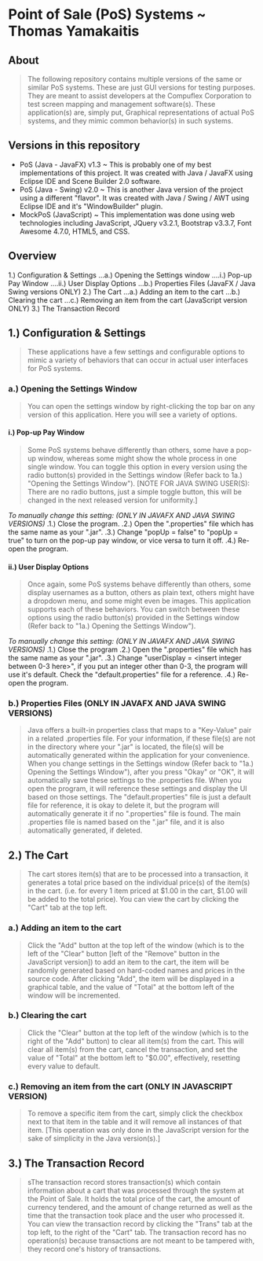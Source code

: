 Point of Sale (PoS) Systems ~ Thomas Yamakaitis
=====
About
-----
> The following repository contains multiple versions of the same or similar PoS systems. These are just GUI versions for testing purposes. They are meant to assist developers at the Compuflex Corporation to test screen mapping and management software(s). These application(s) are, simply put, Graphical representations of actual PoS systems, and they mimic common behavior(s) in such systems.

Versions in this repository
-----
 - PoS (Java - JavaFX) v1.3 ~ This is probably one of my best implementations of this project. It was created with Java / JavaFX using Eclipse IDE and Scene Builder 2.0 software.
 - PoS (Java - Swing) v2.0 ~ This is another Java version of the project using a different "flavor". It was created with Java / Swing / AWT using Eclipse IDE and it's "WindowBuilder" plugin.
 - MockPoS (JavaScript) ~ This implementation was done using web technologies including JavaScript, JQuery v3.2.1, Bootstrap v3.3.7, Font Awesome 4.7.0, HTML5, and CSS.

Overview
-----
1.) Configuration & Settings
...a.) Opening the Settings window
....i.) Pop-up Pay Window
....ii.) User Display Options
...b.) Properties Files (JavaFX / Java Swing versions ONLY)
2.) The Cart
...a.) Adding an item to the cart
...b.) Clearing the cart
...c.) Removing an item from the cart (JavaScript version ONLY)
3.) The Transaction Record

## 1.) Configuration & Settings
> These applications have a few settings and configurable options to mimic a variety of behaviors that can occur in actual user interfaces for PoS systems.

### a.) Opening the Settings Window
> You can open the settings window by right-clicking the top bar on any version of this application. Here you will see a variety of options.

#### i.) Pop-up Pay Window
> Some PoS systems behave differently than others, some have a pop-up window, whereas some might show the whole process in one single window. You can toggle this option in every version using the radio button(s) provided in the Settings window (Refer back to 1a.) "Opening the Settings Window"). [NOTE FOR JAVA SWING USER(S): There are no radio buttons, just a simple toggle button, this will be changed in the next released version for uniformity.]

*To manually change this setting: (ONLY IN JAVAFX AND JAVA SWING VERSIONS)*
.1.) Close the program.
.2.) Open the ".properties" file which has the same name as your ".jar".
.3.) Change "popUp = false" to "popUp = true" to turn on the pop-up pay window, or vice versa to turn it off.
.4.) Re-open the program.

#### ii.) User Display Options
> Once again, some PoS systems behave differently than others, some display usernames as a button, others as plain text, others might have a dropdown menu, and some might even be images. This application supports each of these behaviors. You can switch between these options using the radio button(s) provided in the Settings window (Refer back to "1a.) Opening the Settings Window").

*To manually change this setting: (ONLY IN JAVAFX AND JAVA SWING VERSIONS)*
.1.) Close the program
.2.) Open the ".properties" file which has the same name as your ".jar".
.3.) Change "userDisplay = <insert integer between 0-3 here>", if you put an integer other than 0-3, the program will use it's default. Check the "default.properties" file for a reference.
.4.) Re-open the program.

### b.) Properties Files (ONLY IN JAVAFX AND JAVA SWING VERSIONS)
> Java offers a built-in properties class that maps to a "Key-Value" pair in a related .properties file. For your information, if these file(s) are not in the directory where your ".jar" is located, the file(s) will be automatically generated within the application for your convenience. When you change settings in the Settings window (Refer back to "1a.) Opening the Settings Window"), after you press "Okay" or "OK", it will automatically save these settings to the .properties file. When you open the program, it will reference these settings and display the UI based on those settings. The "default.properties" file is just a default file for reference, it is okay to delete it, but the program will automatically generate it if no ".properties" file is found. The main .properties file is named based on the ".jar" file, and it is also automatically generated, if deleted.

## 2.) The Cart
> The cart stores item(s) that are to be processed into a transaction, it generates a total price based on the individual price(s) of the item(s) in the cart. (i.e. for every 1 item priced at $1.00 in the cart, $1.00 will be added to the total price). You can view the cart by clicking the "Cart" tab at the top left.

### a.) Adding an item to the cart
> Click the "Add" button at the top left of the window (which is to the left of the "Clear" button [left of the "Remove" button in the JavaScript version]) to add an item to the cart, the item will be randomly generated based on hard-coded names and prices in the source code. After clicking "Add", the item will be displayed in a graphical table, and the value of "Total" at the bottom left of the window will be incremented.

### b.) Clearing the cart
> Click the "Clear" button at the top left of the window (which is to the right of the "Add" button) to clear all item(s) from the cart. This will clear all item(s) from the cart, cancel the transaction, and set the value of "Total" at the bottom left to "$0.00", effectively, resetting every value to default.

### c.) Removing an item from the cart (ONLY IN JAVASCRIPT VERSION)
> To remove a specific item from the cart, simply click the checkbox next to that item in the table and it will remove all instances of that item. [This operation was only done in the JavaScript version for the sake of simplicity in the Java version(s).]

## 3.) The Transaction Record
> sThe transaction record stores transaction(s) which contain information about a cart that was processed through the system at the Point of Sale. It holds the total price of the cart, the amount of currency tendered, and the amount of change returned as well as the time that the transaction took place and the user who processed it. You can view the transaction record by clicking the "Trans" tab at the top left, to the right of the "Cart" tab. The transaction record has no operation(s) because transactions are not meant to be tampered with, they record one's history of transactions.
